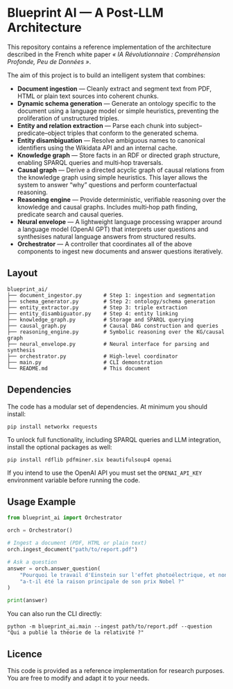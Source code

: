 # Blueprint AI — A Post‑LLM Architecture

This repository contains a reference implementation of the
architecture described in the French white paper *« IA
Révolutionnaire : Compréhension Profonde, Peu de Données »*.

The aim of this project is to build an intelligent system that
combines:

* **Document ingestion** — Cleanly extract and segment text from PDF,
  HTML or plain text sources into coherent chunks.
* **Dynamic schema generation** — Generate an ontology specific to the
  document using a language model or simple heuristics, preventing
  the proliferation of unstructured triples.
* **Entity and relation extraction** — Parse each chunk into
  subject–predicate–object triples that conform to the generated
  schema.
* **Entity disambiguation** — Resolve ambiguous names to canonical
  identifiers using the Wikidata API and an internal cache.
* **Knowledge graph** — Store facts in an RDF or directed graph
  structure, enabling SPARQL queries and multi‑hop traversals.
* **Causal graph** — Derive a directed acyclic graph of causal
  relations from the knowledge graph using simple heuristics.  This
  layer allows the system to answer “why” questions and perform
  counterfactual reasoning.
* **Reasoning engine** — Provide deterministic, verifiable reasoning
  over the knowledge and causal graphs.  Includes multi‑hop path
  finding, predicate search and causal queries.
* **Neural envelope** — A lightweight language processing wrapper
  around a language model (OpenAI GPT) that interprets user questions
  and synthesises natural language answers from structured results.
* **Orchestrator** — A controller that coordinates all of the above
  components to ingest new documents and answer questions iteratively.

## Layout

```
blueprint_ai/
├── document_ingestor.py       # Step 1: ingestion and segmentation
├── schema_generator.py        # Step 2: ontology/schema generation
├── entity_extractor.py        # Step 3: triple extraction
├── entity_disambiguator.py    # Step 4: entity linking
├── knowledge_graph.py         # Storage and SPARQL querying
├── causal_graph.py            # Causal DAG construction and queries
├── reasoning_engine.py        # Symbolic reasoning over the KG/causal graph
├── neural_envelope.py         # Neural interface for parsing and synthesis
├── orchestrator.py            # High‑level coordinator
├── main.py                    # CLI demonstration
└── README.md                  # This document
```

## Dependencies

The code has a modular set of dependencies.  At minimum you should
install:

```
pip install networkx requests
```

To unlock full functionality, including SPARQL queries and LLM
integration, install the optional packages as well:

```
pip install rdflib pdfminer.six beautifulsoup4 openai
```

If you intend to use the OpenAI API you must set the
`OPENAI_API_KEY` environment variable before running the code.

## Usage Example

```python
from blueprint_ai import Orchestrator

orch = Orchestrator()

# Ingest a document (PDF, HTML or plain text)
orch.ingest_document("path/to/report.pdf")

# Ask a question
answer = orch.answer_question(
    "Pourquoi le travail d'Einstein sur l'effet photoélectrique, et non la relativité, "
    "a-t-il été la raison principale de son prix Nobel ?"
)

print(answer)
```

You can also run the CLI directly:

```
python -m blueprint_ai.main --ingest path/to/report.pdf --question "Qui a publié la théorie de la relativité ?"
```

## Licence

This code is provided as a reference implementation for research
purposes.  You are free to modify and adapt it to your needs.